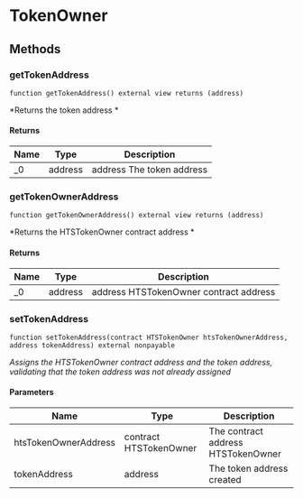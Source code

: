 # TokenOwner









## Methods

### getTokenAddress

```solidity
function getTokenAddress() external view returns (address)
```



*Returns the token address *


#### Returns

| Name | Type | Description |
|---|---|---|
| _0 | address | address The token address |

### getTokenOwnerAddress

```solidity
function getTokenOwnerAddress() external view returns (address)
```



*Returns the HTSTokenOwner contract address  *


#### Returns

| Name | Type | Description |
|---|---|---|
| _0 | address | address HTSTokenOwner contract address |

### setTokenAddress

```solidity
function setTokenAddress(contract HTSTokenOwner htsTokenOwnerAddress, address tokenAddress) external nonpayable
```



*Assigns the HTSTokenOwner contract address and the token address, validating that the  token address was not already assigned*

#### Parameters

| Name | Type | Description |
|---|---|---|
| htsTokenOwnerAddress | contract HTSTokenOwner | The  contract address HTSTokenOwner |
| tokenAddress | address | The token address created |




